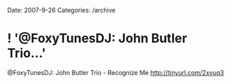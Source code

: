 Date: 2007-9-26
Categories: /archive

# ! '@FoxyTunesDJ: John Butler Trio…'

@FoxyTunesDJ: John Butler Trio - Recognize Me http://tinyurl.com/2xvuq3

